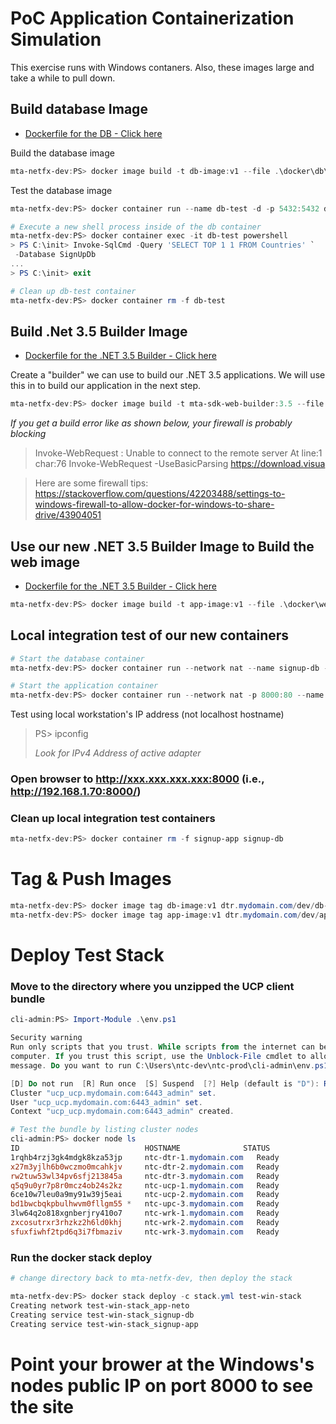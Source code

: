 # PoC Application Containerization Simulation

This exercise runs with Windows contaners.  Also, these images large and take a while to pull down.

## Build database Image

- [Dockerfile for the DB - Click here](../master/chapter3/mta-netfx-dev/docker/db/Dockerfile)

Build the database image
```Powershell
mta-netfx-dev:PS> docker image build -t db-image:v1 --file .\docker\db\Dockerfile .
```

Test the database image

```Powershell
mta-netfx-dev:PS> docker container run --name db-test -d -p 5432:5432 db-image:v1

# Execute a new shell process inside of the db container
mta-netfx-dev:PS> docker container exec -it db-test powershell
> PS C:\init> Invoke-SqlCmd -Query 'SELECT TOP 1 1 FROM Countries' `
 -Database SignUpDb
...
> PS C:\init> exit

# Clean up db-test container
mta-netfx-dev:PS> docker container rm -f db-test
```

## Build .Net 3.5 Builder  Image
- [Dockerfile for the .NET 3.5 Builder - Click here](../master/chapter3/mta-netfx-dev/docker/web-builder/3.5/Dockerfile)

Create a "builder" we can use to build our .NET 3.5 applications. We will use this in to build our application in the next step.

```Powershell
mta-netfx-dev:PS> docker image build -t mta-sdk-web-builder:3.5 --file .\docker\web-builder\3.5\Dockerfile .

```

_If you get a build error like as shown below, your firewall is probably blocking_

> Invoke-WebRequest : Unable to connect to the remote server
> At line:1 char:76
> Invoke-WebRequest -UseBasicParsing https://download.visua

> Here are some firewall tips: <https://stackoverflow.com/questions/42203488/settings-to-windows-firewall-to-allow-docker-for-windows-to-share-drive/43904051>

## Use our new .NET 3.5 Builder Image to Build the web image 
- [Dockerfile for the .NET 3.5 Builder - Click here](../master/chapter3/mta-netfx-dev/docker/web/Dockerfile)

```Powershell
mta-netfx-dev:PS> docker image build -t app-image:v1 --file .\docker\web\Dockerfile 
```

## Local integration test of our new containers

```Powershell
# Start the database container
mta-netfx-dev:PS> docker container run --network nat --name signup-db -d db-image:v1

# Start the application container
mta-netfx-dev:PS> docker container run --network nat -p 8000:80 --name signup-app -d app-image:v1
```

Test using local workstation's IP address (not localhost hostname)
> PS> ipconfig 
> 
> _Look for IPv4 Address of active adapter_

### Open browser to http://xxx.xxx.xxx.xxx:8000 (i.e., http://192.168.1.70:8000/)

### Clean up local integration test containers

```Powershell
mta-netfx-dev:PS> docker container rm -f signup-app signup-db
```

# Tag & Push Images

```Powershell
mta-netfx-dev:PS> docker image tag db-image:v1 dtr.mydomain.com/dev/db-image:v1
mta-netfx-dev:PS> docker image tag app-image:v1 dtr.mydomain.com/dev/app-image:v1
```

# Deploy Test Stack

### Move to the directory where you unzipped the UCP client bundle

```Powershell
cli-admin:PS> Import-Module .\env.ps1

Security warning
Run only scripts that you trust. While scripts from the internet can be useful, this script can potentially harm your
computer. If you trust this script, use the Unblock-File cmdlet to allow the script to run without this warning
message. Do you want to run C:\Users\ntc-dev\ntc-prod\cli-admin\env.ps1?

[D] Do not run  [R] Run once  [S] Suspend  [?] Help (default is "D"): R
Cluster "ucp_ucp.mydomain.com:6443_admin" set.
User "ucp_ucp.mydomain.com:6443_admin" set.
Context "ucp_ucp.mydomain.com:6443_admin" created.

# Test the bundle by listing cluster nodes
cli-admin:PS> docker node ls
ID                            HOSTNAME              STATUS              AVAILABILITY        MANAGER STATUS      ENGINE VERSION
1rqhb4rzj3gk4mdgk8kza53jp     ntc-dtr-1.mydomain.com   Ready               Active                                  18.09.0
x27m3yjlh6b0wczmo0mcahkjv     ntc-dtr-2.mydomain.com   Ready               Active                                  18.09.0
rw2tuw53wl34pv6sfj213845a     ntc-dtr-3.mydomain.com   Ready               Active                                  18.09.0
q5q9u0yr7p8r0mcz4ob24s2kz     ntc-ucp-1.mydomain.com   Ready               Active              Reachable           18.09.0
6ce10w7leu0a9my91w39j5eai     ntc-ucp-2.mydomain.com   Ready               Active              Reachable           18.09.0
bd1bwcbqkpbulhwvm0fllgm55 *   ntc-upc-3.mydomain.com   Ready               Active              Leader              18.09.0
3lw64q2o818xgnberjry410o7     ntc-wrk-1.mydomain.com   Ready               Active                                  18.09.0
zxcosutrxr3rhzkz2h6ld0khj     ntc-wrk-2.mydomain.com   Ready               Active                                  18.09.0
sfuxfiwhf2tpd6q3i7fbmaziv     ntc-wrk-3.mydomain.com   Ready               Active                                  18.09.0
```

### Run the docker stack deploy

```Powershell
# change directory back to mta-netfx-dev, then deploy the stack

mta-netfx-dev:PS> docker stack deploy -c stack.yml test-win-stack
Creating network test-win-stack_app-neto
Creating service test-win-stack_signup-db
Creating service test-win-stack_signup-app
```

# Point your brower at the Windows's nodes public IP on port 8000 to see the site